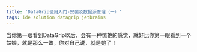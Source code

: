 ```yaml
---  
title: 'DataGrip使用入门-安装及数据源管理（一）'  
tags: ide solution datagrip jetbrains  
---  
```

  

<script>
window.location.href='https://www.iteye.com/blog/ywu-2315446';
</script>

当你第一眼看到DataGrip以后，会有一种惊艳的感觉，就好比你第一眼看到一个姑娘，就是那么一瞥，你对自己说，就是她了！